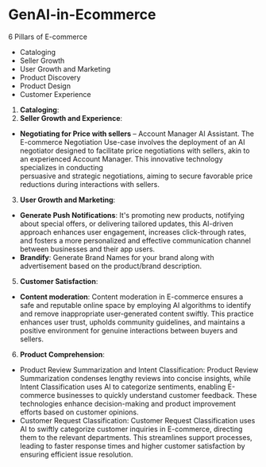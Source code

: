 # GenAI-in-Ecommerce

6 Pillars of E-commerce

- Cataloging
- Seller Growth
- User Growth and Marketing 
- Product Discovery 
- Product Design
- Customer Experience

1. **Cataloging**:
2. **Seller Growth and Experience**:
  - **Negotiating for Price with sellers** – Account Manager AI Assistant.
  The E-commerce Negotiation Use-case involves the deployment of an AI negotiator designed to facilitate price negotiations with sellers, akin to an experienced Account Manager. This innovative technology specializes in conducting   
  persuasive and strategic negotiations, aiming to secure favorable price reductions during interactions with sellers.

3. **User Growth and Marketing**:
  - **Generate Push Notifications**: It's promoting new products, notifying about special offers, or delivering tailored updates, this AI-driven approach enhances user engagement, increases click-through rates, and fosters a more   personalized and effective communication channel between businesses and their app users.
  - **Brandify**: Generate Brand Names for your brand along with advertisement based on the product/brand description.

5. **Customer Satisfaction**:
- **Content moderation**: Content moderation in E-commerce ensures a safe and reputable online space by employing AI algorithms to identify and remove inappropriate user-generated content swiftly. This practice enhances user trust, upholds community guidelines, and maintains a positive environment for genuine interactions between buyers and sellers.

6. **Product Comprehension**: 
- Product Review Summarization and Intent Classification: Product Review Summarization condenses lengthy reviews into concise insights, while Intent Classification uses AI to categorize sentiments, enabling E-commerce businesses to quickly understand customer feedback. These technologies enhance decision-making and product improvement efforts based on customer opinions.
- Customer Request Classification: Customer Request Classification uses AI to swiftly categorize customer inquiries in E-commerce, directing them to the relevant departments. This streamlines support processes, leading to faster response times and higher customer satisfaction by ensuring efficient issue resolution.





